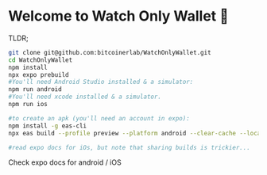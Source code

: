 # Welcome to Watch Only Wallet 👋

TLDR;

```bash
git clone git@github.com:bitcoinerlab/WatchOnlyWallet.git
cd WatchOnlyWallet
npm install
npx expo prebuild
#You'll need Android Studio installed & a simulator:
npm run android
#You'll need xcode installed & a simulator.
npm run ios

#to create an apk (you'll need an account in expo):
npm install -g eas-cli
npx eas build --profile preview --platform android --clear-cache --local

#read expo docs for iOs, but note that sharing builds is trickier...
```

Check expo docs for android / iOS
